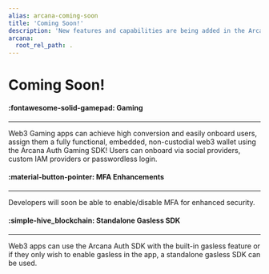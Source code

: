 ```yaml
---
alias: arcana-coming-soon
title: 'Coming Soon!'
description: 'New features and capabilities are being added in the Arcana Auth solution every day! List of upcoming product features for Web3 app developers.'
arcana:
  root_rel_path: .
---
```


# Coming Soon!

<div class="grid card_container" markdown>
  <div class="cards" markdown>
  <div class="card" markdown><h4><b>:fontawesome-solid-gamepad: Gaming</b></h4><hr><p>Web3 Gaming apps can achieve high conversion and easily onboard users, assign them a fully functional, embedded, non-custodial web3 wallet using the Arcana Auth Gaming SDK! Users can onboard via social providers, custom IAM providers or passwordless login.</p></div>
  <div class="card" markdown><h4><b>:material-button-pointer: MFA Enhancements</b></h4><hr><p>Developers will soon be able to enable/disable MFA for enhanced security.</p></div>
  <div class="card" markdown><h4><b>:simple-hive_blockchain: Standalone Gasless SDK</b></h4><hr><p>Web3 apps can use the Arcana Auth SDK with the built-in gasless feature or if they only wish to enable gasless in the app, a standalone gasless SDK can be used.</p></div>
  </div>
</div>